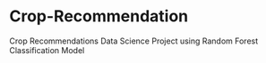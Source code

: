 # Crop-Recommendation
Crop Recommendations Data Science Project using Random Forest Classification Model
